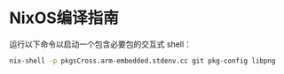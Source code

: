 # NixOS编译指南
运行以下命令以启动一个包含必要包的交互式 shell：
```bash
nix-shell -p pkgsCross.arm-embedded.stdenv.cc git pkg-config libpng
```
